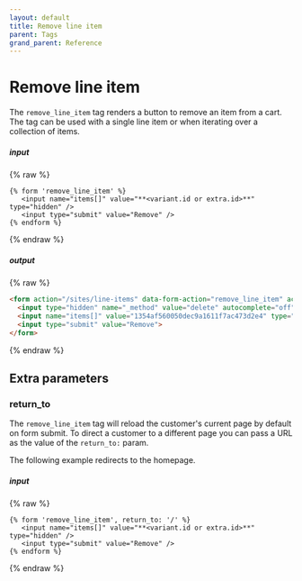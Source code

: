 ```yaml
---
layout: default
title: Remove line item 
parent: Tags
grand_parent: Reference
---
```


# Remove line item

The `remove_line_item` tag renders a button to remove an item from a cart.
The tag can be used with a single line item or when iterating over a collection of items. 

##### input
{% raw %}
```liquid
{% form 'remove_line_item' %}
   <input name="items[]" value="**<variant.id or extra.id>**" type="hidden" />
   <input type="submit" value="Remove" />
{% endform %}
```
{% endraw %}

##### output
{% raw %}
```html
<form action="/sites/line-items" data-form-action="remove_line_item" accept-charset="UTF-8" method="post">
  <input type="hidden" name="_method" value="delete" autocomplete="off">
  <input name="items[]" value="1354af560050dec9a1611f7ac473d2e4" type="hidden">
  <input type="submit" value="Remove">
</form>
```
{% endraw %}

## Extra parameters

### return_to

The `remove_line_item` tag will reload the customer's current page by default on form submit.
To direct a customer to a different page you can pass a URL as the value of the `return_to:` param.

The following example redirects to the homepage.

##### input
{% raw %}
```
{% form 'remove_line_item', return_to: '/' %}
   <input name="items[]" value="**<variant.id or extra.id>**" type="hidden" />
   <input type="submit" value="Remove" />
{% endform %}
```
{% endraw %}